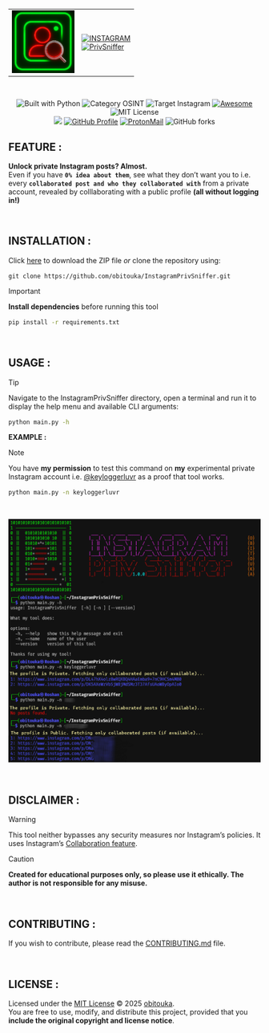 <div align="center">

  <!--  
  <img src="https://github.com/obitouka/InstagramPrivSniffer/blob/main/img/logo.png" width="140"/>  
  <a href="https://git.io/typing-svg">
    <img src="https://readme-typing-svg.demolab.com?font=Audiowide&weight=400&size=70&letterSpacing=&duration=1&pause=9&color=FF0000&center=true&multiline=true&width=470&height=160&lines=INSTAGRAM;PrivSniffer">
  </a>
  -->
  
  <table>
   <td><img src="./assets/img/logo.png" width="125"/></td>
    <td>
      <!-- Instagram -->
      <a href="https://git.io/typing-svg"><img src="https://readme-typing-svg.herokuapp.com?font=Audiowide&size=50&duration=1&pause=10&color=E700FF&vCenter=true&width=350&lines=INSTAGRAM&repeat=true" alt="INSTAGRAM" /></a><br>
      <!-- PrivSniffer -->
      <a href="https://git.io/typing-svg"> <img src="https://readme-typing-svg.herokuapp.com?font=Audiowide&size=50&duration=1&pause=20&color=FF0000&vCenter=true&width=320&lines=PrivSniffer&repeat=true" alt="PrivSniffer" /></a>
    </td>
  </table>

  <br>
  
  <!-- Badges Row 1 -->
  <img alt="Built with Python" src="https://img.shields.io/badge/Built_with-Python-1987FF?logo=python&logoColor=white&style=plastic" height="30"/> <!-- PYTHON -->
  <img alt="Category OSINT" src="https://img.shields.io/badge/Category-OSINT-ff0004?style=plastic" height="30"/> <!-- Category: OSINT -->
  <img alt="Target Instagram" src="https://img.shields.io/badge/Target-Instagram-BD00FF?style=plastic" height="30"/> <!-- Target: INSTAGRAM -->
  <a href="https://awesome.re" title="Awesome"><img alt="Awesome" src="https://awesome.re/badge-flat.svg" height="30"/></a> <!-- Awesome -->
  <img alt="MIT License" src="https://img.shields.io/badge/License-MIT-D3FF00.svg?style=plastic" height="30"/> <!-- License: MIT -->  
  <img src="https://img.shields.io/github/stars/obitouka/InstagramPrivSniffer?style=plastic&color=ffffff&labelColor=111111&logo=github" width="140"/> <!-- Stars -->
  <a href="https://github.com/obitouka"><img alt="GitHub Profile" src="https://img.shields.io/badge/GitHub-111111?style=plastic&logo=github&logoColor=FF0000" width="103"/></a> <!-- Github -->
  <a href="mailto:obitouka@protonmail.com"><img alt="ProtonMail" src="https://img.shields.io/badge/ProtonMail-782DFF?style=plastic&logo=protonmail&logoColor=white" width="130"/></a> <!-- ProtonMail -->
  <img alt="GitHub forks" src="https://img.shields.io/github/forks/obitouka/InstagramPrivSniffer?style=plastic&color=ffffff&labelColor=111111&logo=github" width="140"/> <!-- Forks -->
  <!-- <a href="https://www.linkedin.com/in/roshansankalpbehera/"><img alt="LinkedIn" src="https://img.shields.io/badge/LinkedIn-1987FF?style=plastic&logo=linkedin&logoColor=white" width="90"/></a> <!-- Linkedin -->
  
</div>

## FEATURE :

**Unlock private Instagram posts? Almost.**  
Even if you have **```0% idea about them```**, see what they don’t want you to i.e. every **```collaborated post and who they collaborated with```** from a private account, revealed by colllaborating with a public profile **(all without logging in!)**

<br>

## INSTALLATION :   
Click [here](https://github.com/obitouka/InstagramPrivSniffer/archive/refs/heads/main.zip) to download the ZIP file *or* clone the repository using:
    
    git clone https://github.com/obitouka/InstagramPrivSniffer.git

> [!IMPORTANT]
> **Install dependencies** before running this tool
> ```bash
> pip install -r requirements.txt
> ```

<br>

## USAGE :  

> [!TIP]
> Navigate to the InstagramPrivSniffer directory, open a terminal and run it to display the help menu and available CLI arguments:
> ```bash
> python main.py -h
> ```


**EXAMPLE :**
> [!NOTE]
> You have **my permission** to test this command on **my** experimental private Instagram account i.e. [@keyloggerluvr](https://www.instagram.com/keyloggerluvr) as a proof that tool works.
> ```bash
> python main.py -n keyloggerluvr
> ```    

<br>

![Example](./assets/img/sample.png)

<br>

## DISCLAIMER : 
> [!WARNING]
> This tool neither bypasses any security measures nor Instagram’s policies. It uses Instagram’s [Collaboration feature](https://help.instagram.com/3526836317546926).

> [!CAUTION]
> **Created for educational purposes only, so please use it ethically. The author is not responsible for any misuse.**

<br>

## CONTRIBUTING : 
If you wish to contribute, please read the [CONTRIBUTING.md](.github/CONTRIBUTING.md) file.

<br>

## LICENSE :
Licensed under the [MIT License](LICENSE) © 2025 [obitouka](https://github.com/obitouka).  
You are free to use, modify, and distribute this project, provided that you **include the original copyright and license notice**.
